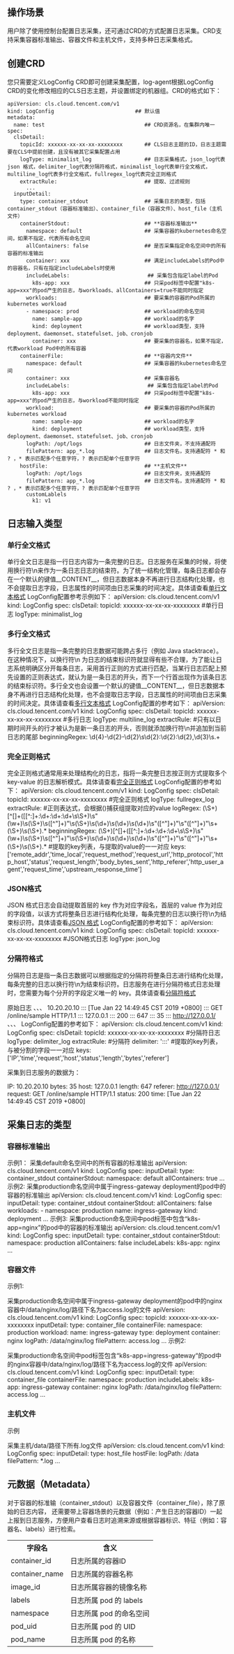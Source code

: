 ﻿## 操作场景
用户除了使用控制台配置日志采集，还可通过CRD的方式配置日志采集。CRD支持采集容器标准输出、容器文件和主机文件，支持多种日志采集格式。

## 创建CRD
您只需要定义LogConfig CRD即可创建采集配置，log-agent根据LogConfig CRD的变化修改相应的CLS日志主题，并设置绑定的机器组。CRD的格式如下：
```
apiVersion: cls.cloud.tencent.com/v1
kind: LogConfig                          ## 默认值
metadata:
  name: test                                ## CRD资源名，在集群内唯一
spec:
  clsDetail:
    topicId: xxxxxx-xx-xx-xx-xxxxxxxx       ## CLS日志主题的ID，日志主题需要在CLS中提前创建，且没有被其它采集配置占用
    logType: minimalist_log                 ## 日志采集格式，json_log代表 json 格式，delimiter_log代表分隔符格式，minimalist_log代表单行全文格式，multiline_log代表多行全文格式，fullregex_log代表完全正则格式
    extractRule:                            ## 提取、过滤规则
      ...
  inputDetail:
    type: container_stdout                  ## 采集日志的类型，包括container_stdout（容器标准输出）、container_file（容器文件）、host_file（主机文件）
    containerStdout:                        ## **容器标准输出**
      namespace: default                    ## 采集容器的kubernetes命名空间，如果不指定，代表所有命名空间
      allContainers: false                  ## 是否采集指定命名空间中的所有容器的标准输出
      container: xxx                        ## 满足includeLabels的Pod中的容器名，只有在指定includeLabels时使用
      includeLabels:                         ## 采集包含指定label的Pod
        k8s-app: xxx                        ## 只采pod标签中配置"k8s-app=xxx"的pod产生的日志，与workloads、allContainers=true不能同时指定
      workloads:                            ## 要采集的容器的Pod所属的kubernetes workload
      - namespace: prod                     ## workload的命名空间
        name: sample-app                    ## workload的名字
        kind: deployment                    ## workload类型，支持deployment、daemonset、statefulset、job、cronjob
        container: xxx                      ## 要采集的容器名，如果不指定，代表workload Pod中的所有容器
    containerFile:                          ## **容器内文件**
      namespace: default                    ## 采集容器的kubernetes命名空间
      container: xxx                        ## 采集容器名
      includeLabels:                         ## 采集包含指定label的Pod
        k8s-app: xxx                        ## 只采pod标签中配置"k8s-app=xxx"的pod产生的日志，与workload不能同时指定
      workload:                             ## 要采集的容器的Pod所属的kubernetes workload
        name: sample-app                    ## workload的名字                  
        kind: deployment                    ## workload类型，支持deployment、daemonset、statefulset、job、cronjob
      logPath: /opt/logs                    ## 日志文件夹，不支持通配符
      filePattern: app_*.log                ## 日志文件名，支持通配符 * 和 ? ，* 表示匹配多个任意字符，? 表示匹配单个任意字符
    hostFile:                               ## **主机文件**
      logPath: /opt/logs                    ## 日志文件夹，支持通配符
      filePattern: app_*.log                ## 日志文件名，支持通配符 * 和 ? ，* 表示匹配多个任意字符，? 表示匹配单个任意字符
      customLablels
        k1: v1
```
## 日志输入类型
### 单行全文格式
单行全文日志是指一行日志内容为一条完整的日志。日志服务在采集的时候，将使用换行符\n来作为一条日志日志的结束符。为了统一结构化管理，每条日志都会存在一个默认的键值__CONTENT__，但日志数据本身不再进行日志结构化处理，也不会提取日志字段，日志属性的时间项由日志采集的时间决定。具体请查看[单行文本格式](https://cloud.tencent.com/document/product/614/17421)
LogConfig配置参考示例如下：
apiVersion: cls.cloud.tencent.com/v1
kind: LogConfig
spec:
  clsDetail:
    topicId: xxxxxx-xx-xx-xx-xxxxxxxx
    #单行日志
    logType: minimalist_log
### 多行全文格式
多行全文日志是指一条完整的日志数据可能跨占多行（例如 Java  stacktrace）。在这种情况下，以换行符\n 为日志的结束标识符就显得有些不合理，为了能让日志系统明确区分开每条日志，采用首行正则的方式进行匹配，当某行日志匹配上预先设置的正则表达式，就认为是一条日志的开头，而下一个行首出现作为该条日志的结束标识符。多行全文也会设置一个默认的键值__CONTENT__，但日志数据本身不再进行日志结构化处理，也不会提取日志字段，日志属性的时间项由日志采集的时间决定。具体请查看[多行文本格式](https://cloud.tencent.com/document/product/614/17422)
LogConfig配置的参考如下：
apiVersion: cls.cloud.tencent.com/v1
kind: LogConfig
spec:
  clsDetail:
    topicId: xxxxxx-xx-xx-xx-xxxxxxxx
    #多行日志
    logType: multiline_log
    extractRule:
      #只有以日期时间开头的行才被认为是新一条日志的开头，否则就添加换行符\n并追加到当前日志的尾部
      beginningRegex: \d{4}-\d{2}-\d{2}\s\d{2}:\d{2}:\d{2},\d{3}\s.+
### 完全正则格式
完全正则格式通常用来处理结构化的日志，指将一条完整日志按正则方式提取多个 key-value 的日志解析模式。具体请查看[完全正则格式](https://cloud.tencent.com/document/product/614/32817)
LogConfig配置的参考如下：
apiVersion: cls.cloud.tencent.com/v1
kind: LogConfig
spec:
  clsDetail:
    topicId: xxxxxx-xx-xx-xx-xxxxxxxx
    #完全正则格式
    logType: fullregex_log
    extractRule:
      #正则表达式，会根据()捕获组提取对应的value
      logRegex: (\S+)[^\[]+(\[[^:]+:\d+:\d+:\d+\s\S+)\s"(\w+)\s(\S+)\s([^"]+)"\s(\S+)\s(\d+)\s(\d+)\s(\d+)\s"([^"]+)"\s"([^"]+)"\s+(\S+)\s(\S+).*
      beginningRegex: (\S+)[^\[]+(\[[^:]+:\d+:\d+:\d+\s\S+)\s"(\w+)\s(\S+)\s([^"]+)"\s(\S+)\s(\d+)\s(\d+)\s(\d+)\s"([^"]+)"\s"([^"]+)"\s+(\S+)\s(\S+).*
      #提取的key列表，与提取的value的一一对应
      keys:  ['remote_addr','time_local','request_method','request_url','http_protocol','http_host','status','request_length','body_bytes_sent','http_referer','http_user_agent','request_time','upstream_response_time']
### JSON格式
JSON 格式日志会自动提取首层的 key 作为对应字段名，首层的 value 作为对应的字段值，以该方式将整条日志进行结构化处理，每条完整的日志以换行符\n为结束标识符。具体请查看[JSON 格式](https://cloud.tencent.com/document/product/614/17419)
LogConfig配置的参考如下：
apiVersion: cls.cloud.tencent.com/v1
kind: LogConfig
spec:
  clsDetail:
    topicId: xxxxxx-xx-xx-xx-xxxxxxxx
    #JSON格式日志
    logType: json_log
### 分隔符格式
分隔符日志是指一条日志数据可以根据指定的分隔符将整条日志进行结构化处理，每条完整的日志以换行符\n为结束标识符。日志服务在进行分隔符格式日志处理时，您需要为每个分开的字段定义唯一的 key。具体请查看[分隔符格式](https://cloud.tencent.com/document/product/614/17420)

原始日志
、、、
10.20.20.10 ::: [Tue Jan 22 14:49:45 CST 2019 +0800] ::: GET /online/sample HTTP/1.1 ::: 127.0.0.1 ::: 200 ::: 647 ::: 35 ::: http://127.0.0.1/
、、、
LogConfig配置的参考如下：
apiVersion: cls.cloud.tencent.com/v1
kind: LogConfig
spec:
  clsDetail:
    topicId: xxxxxx-xx-xx-xx-xxxxxxxx
    #分隔符日志
    logType: delimiter_log
    extractRule:
      #分隔符
      delimiter: ':::'
      #提取的key列表，与被分割的字段一一对应
      keys: ['IP','time','request','host','status','length','bytes','referer']

采集到日志服务的数据为：

IP: 10.20.20.10
bytes: 35
host: 127.0.0.1
length: 647
referer: http://127.0.0.1/
request: GET /online/sample HTTP/1.1
status: 200
time: [Tue Jan 22 14:49:45 CST 2019 +0800]


## 采集日志的类型
### 容器标准输出
示例1：
采集default命名空间中的所有容器的标准输出
apiVersion: cls.cloud.tencent.com/v1
kind: LogConfig
spec:
  inputDetail:
    type: container_stdout
    containerStdout:
      namespace: default
      allContainers: true
 ...
示例2:
采集production命名空间中属于ingress-gateway deployment的pod中的容器的标准输出
apiVersion: cls.cloud.tencent.com/v1
kind: LogConfig
spec:
  inputDetail:
    type: container_stdout
    containerStdout:
      allContainers: false
      workloads:
      - namespace: production
        name: ingress-gateway
        kind: deployment
  ...
示例3:
采集production命名空间中pod标签中包含“k8s-app=nginx”的pod中的容器的标准输出
apiVersion: cls.cloud.tencent.com/v1
kind: LogConfig
spec:
  inputDetail:
    type: container_stdout
    containerStdout:
      namespace: production
      allContainers: false
      includeLabels:
        k8s-app: nginx
  ...
### 容器文件
示例1:

采集production命名空间中属于ingress-gateway deployment的pod中的nginx容器中/data/nginx/log/路径下名为access.log的文件
apiVersion: cls.cloud.tencent.com/v1
kind: LogConfig
spec:
  topicId: xxxxxx-xx-xx-xx-xxxxxxxx
  inputDetail:
    type: container_file
    containerFile:
      namespace: production
      workload:
        name: ingress-gateway
        type: deployment
      container: nginx
      logPath: /data/nginx/log
      filePattern: access.log
  ...
示例2:

采集production命名空间中pod标签包含“k8s-app=ingress-gateway“的pod中的nginx容器中/data/nginx/log/路径下名为access.log的文件
apiVersion: cls.cloud.tencent.com/v1
kind: LogConfig
spec:
  inputDetail:
    type: container_file
    containerFile:
      namespace: production
      includeLabels:
        k8s-app: ingress-gateway
      container: nginx
      logPath: /data/nginx/log
      filePattern: access.log
  ...
### 主机文件
示例

采集主机/data/路径下所有.log文件
apiVersion: cls.cloud.tencent.com/v1
kind: LogConfig
spec:
  inputDetail:
    type: host_file
    hostFile:
      logPath: /data
      filePattern: *.log
  ...


## 元数据（Metadata）
对于容器的标准输（container_stdout）以及容器文件（container_file），除了原始的日志内容， 还需要带上容器场景的元数据（例如：产生日志的容器ID）一起上报到日志服务，方便用户查看日志时追溯来源或根据容器标识、特征（例如：容器名、labels）进行检索。
<table>
	<tr>
		<th>字段名</th> <th>含义</th>
	</tr>
	<tr>
		<td>container_id</td> <td>日志所属的容器ID</td>
	</tr>
	<tr>
		<td>container_name</td> <td>日志所属的容器名称</td>
	</tr>
	<tr>
		<td>image_id</td> <td>日志所属容器的镜像名称</td>
	</tr>
	<tr>
		<td>labels</td> <td>日志所属 pod 的 labels</td>
	</tr>
	<tr>
		<td>namespace</td> <td>日志所属 pod 的命名空间</td>
	</tr>
	<tr>
		<td>pod_uid</td> <td>日志所属 pod 的 UID</td>
	</tr>
	<tr>
		<td>pod_name</td> <td>日志所属 pod 的名称</td>
	</tr>
</table>

